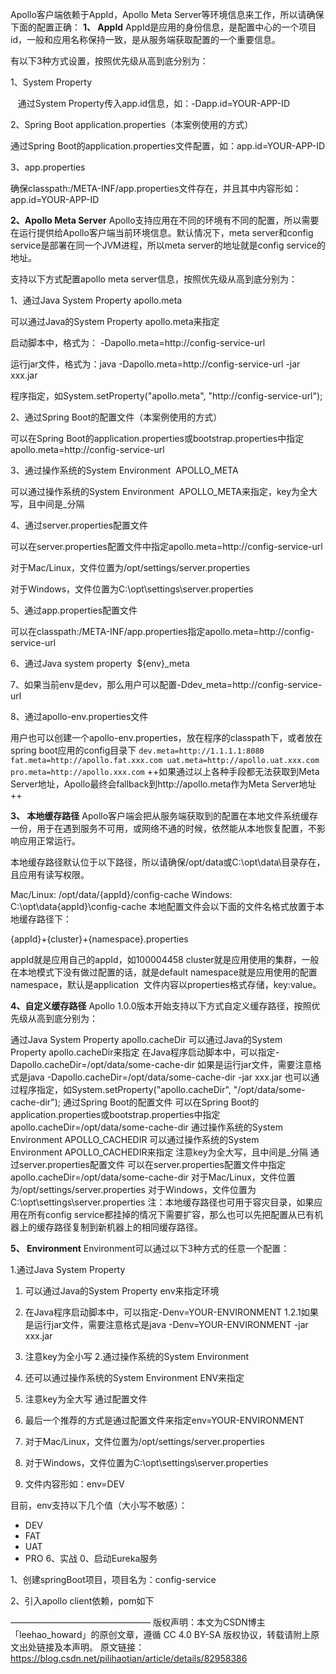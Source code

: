 Apollo客户端依赖于AppId，Apollo Meta Server等环境信息来工作，所以请确保下面的配置正确：
**1、 AppId**
AppId是应用的身份信息，是配置中心的一个项目id，一般和应用名称保持一致，是从服务端获取配置的一个重要信息。

有以下3种方式设置，按照优先级从高到底分别为：

1、System Property

   通过System Property传入app.id信息，如：-Dapp.id=YOUR-APP-ID

2、Spring Boot application.properties（本案例使用的方式）

通过Spring Boot的application.properties文件配置，如：app.id=YOUR-APP-ID

3、app.properties

确保classpath:/META-INF/app.properties文件存在，并且其中内容形如：app.id=YOUR-APP-ID

**2、Apollo Meta Server**
Apollo支持应用在不同的环境有不同的配置，所以需要在运行提供给Apollo客户端当前环境信息。默认情况下，meta server和config service是部署在同一个JVM进程，所以meta server的地址就是config service的地址。

支持以下方式配置apollo meta server信息，按照优先级从高到底分别为：

1、通过Java System Property apollo.meta

可以通过Java的System Property apollo.meta来指定

启动脚本中，格式为： -Dapollo.meta=http://config-service-url

运行jar文件，格式为：java -Dapollo.meta=http://config-service-url -jar xxx.jar

程序指定，如System.setProperty("apollo.meta", "http://config-service-url");

2、通过Spring Boot的配置文件（本案例使用的方式）

可以在Spring Boot的application.properties或bootstrap.properties中指定apollo.meta=http://config-service-url

3、通过操作系统的System Environment  APOLLO_META

可以通过操作系统的System Environment  APOLLO_META来指定，key为全大写，且中间是_分隔

4、通过server.properties配置文件

可以在server.properties配置文件中指定apollo.meta=http://config-service-url

对于Mac/Linux，文件位置为/opt/settings/server.properties

对于Windows，文件位置为C:\opt\settings\server.properties

5、通过app.properties配置文件

可以在classpath:/META-INF/app.properties指定apollo.meta=http://config-service-url

6、通过Java system property  ${env}_meta

7、如果当前env是dev，那么用户可以配置-Ddev_meta=http://config-service-url

8、通过apollo-env.properties文件

用户也可以创建一个apollo-env.properties，放在程序的classpath下，或者放在spring boot应用的config目录下
``
dev.meta=http://1.1.1.1:8080
fat.meta=http://apollo.fat.xxx.com
uat.meta=http://apollo.uat.xxx.com
pro.meta=http://apollo.xxx.com
``
++如果通过以上各种手段都无法获取到Meta Server地址，Apollo最终会fallback到http://apollo.meta作为Meta Server地址++

**3、 本地缓存路径**
Apollo客户端会把从服务端获取到的配置在本地文件系统缓存一份，用于在遇到服务不可用，或网络不通的时候，依然能从本地恢复配置，不影响应用正常运行。

本地缓存路径默认位于以下路径，所以请确保/opt/data或C:\opt\data\目录存在，且应用有读写权限。

Mac/Linux: /opt/data/{appId}/config-cache
Windows: C:\opt\data\{appId}\config-cache
本地配置文件会以下面的文件名格式放置于本地缓存路径下：

{appId}+{cluster}+{namespace}.properties

appId就是应用自己的appId，如100004458
cluster就是应用使用的集群，一般在本地模式下没有做过配置的话，就是default
namespace就是应用使用的配置namespace，默认是application 
文件内容以properties格式存储，key:value。

**4、自定义缓存路径**
Apollo 1.0.0版本开始支持以下方式自定义缓存路径，按照优先级从高到底分别为：

通过Java System Property apollo.cacheDir
可以通过Java的System Property apollo.cacheDir来指定
在Java程序启动脚本中，可以指定-Dapollo.cacheDir=/opt/data/some-cache-dir
如果是运行jar文件，需要注意格式是java -Dapollo.cacheDir=/opt/data/some-cache-dir -jar xxx.jar
也可以通过程序指定，如System.setProperty("apollo.cacheDir", "/opt/data/some-cache-dir");
通过Spring Boot的配置文件
可以在Spring Boot的application.properties或bootstrap.properties中指定apollo.cacheDir=/opt/data/some-cache-dir
通过操作系统的System Environment APOLLO_CACHEDIR
可以通过操作系统的System Environment APOLLO_CACHEDIR来指定
注意key为全大写，且中间是_分隔
通过server.properties配置文件
可以在server.properties配置文件中指定apollo.cacheDir=/opt/data/some-cache-dir
对于Mac/Linux，文件位置为/opt/settings/server.properties
对于Windows，文件位置为C:\opt\settings\server.properties
注：本地缓存路径也可用于容灾目录，如果应用在所有config service都挂掉的情况下需要扩容，那么也可以先把配置从已有机器上的缓存路径复制到新机器上的相同缓存路径。

**5、 Environment**
Environment可以通过以下3种方式的任意一个配置：

1.通过Java System Property
1. 可以通过Java的System Property env来指定环境
2. 在Java程序启动脚本中，可以指定-Denv=YOUR-ENVIRONMENT
1.2.1如果是运行jar文件，需要注意格式是java -Denv=YOUR-ENVIRONMENT -jar xxx.jar
3. 注意key为全小写
2.通过操作系统的System Environment

1. 还可以通过操作系统的System Environment ENV来指定
2. 注意key为全大写
通过配置文件

1. 最后一个推荐的方式是通过配置文件来指定env=YOUR-ENVIRONMENT
2. 对于Mac/Linux，文件位置为/opt/settings/server.properties
3. 对于Windows，文件位置为C:\opt\settings\server.properties
4. 文件内容形如：env=DEV

目前，env支持以下几个值（大小写不敏感）：
- DEV
- FAT
- UAT
- PRO
6、实战
0、启动Eureka服务

1、创建springBoot项目，项目名为：config-service

2、引入apollo client依赖，pom如下


————————————————
版权声明：本文为CSDN博主「leehao_howard」的原创文章，遵循 CC 4.0 BY-SA 版权协议，转载请附上原文出处链接及本声明。
原文链接：https://blog.csdn.net/pilihaotian/article/details/82958386